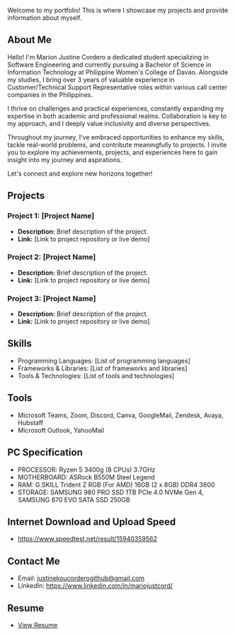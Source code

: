 Welcome to my portfolio! This is where I showcase my projects and provide information about myself.

## About Me

Hello! I'm Marion Justine Cordero a dedicated student specializing in Software Engineering and currently pursuing a Bachelor of Science in Information Technology at Philippine Women's College of Davao. Alongside my studies, I bring over 3 years of valuable experience in Customer/Technical Support Representative roles within various call center companies in the Philippines.

I thrive on challenges and practical experiences, constantly expanding my expertise in both academic and professional realms. Collaboration is key to my approach, and I deeply value inclusivity and diverse perspectives.

Throughout my journey, I've embraced opportunities to enhance my skills, tackle real-world problems, and contribute meaningfully to projects. I invite you to explore my achievements, projects, and experiences here to gain insight into my journey and aspirations.

Let's connect and explore new horizons together!

## Projects

### Project 1: [Project Name]

- **Description:** Brief description of the project.
- **Link:** [Link to project repository or live demo]

### Project 2: [Project Name]

- **Description:** Brief description of the project.
- **Link:** [Link to project repository or live demo]

### Project 3: [Project Name]

- **Description:** Brief description of the project.
- **Link:** [Link to project repository or live demo]

## Skills

- Programming Languages: [List of programming languages]
- Frameworks & Libraries: [List of frameworks and libraries]
- Tools & Technologies: [List of tools and technologies]

## Tools

- Microsoft Teams, Zoom, Discord, Canva, GoogleMail, Zendesk, Avaya, Hubstaff
- Microsoft Outlook, YahooMail

## PC Specification

- PROCESSOR: Ryzen 5 3400g (8 CPUs) 3.7GHz
- MOTHERBOARD: ASRock B550M Steel Legend
- RAM: G.SKILL Trident Z RGB (For AMD) 16GB (2 x 8GB) DDR4 3600
- STORAGE: SAMSUNG 980 PRO SSD 1TB PCIe 4.0 NVMe Gen 4, SAMSUNG 870 EVO SATA SSD 250GB

## Internet Download and Upload Speed
- https://www.speedtest.net/result/15940359562

## Contact Me

- Email: justinekoucorderogithub@gmail.com
- LinkedIn: https://www.linkedin.com/in/mariojustcord/

## Resume

- <a href="https://github.com/Justinekou143/Justinekou143.github.io/blob/4f06fee9850dc04fa7d7bb37c810c1283ba156c3/resume%20test.pdf" target="_blank">View Resume</a>

